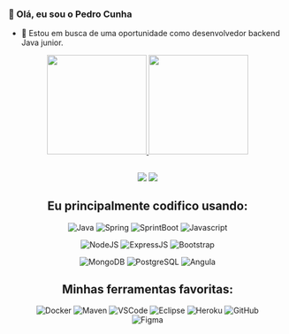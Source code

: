 ### 👋 Olá, eu sou o Pedro Cunha 
<!--
**Cunharodrigues/Cunharodrigues** is a ✨ _special_ ✨ repository because its `README.md` (this file) appears on your GitHub profile.

Here are some ideas to get you started:


-->

- 🔭 Estou em busca de uma oportunidade como desenvolvedor backend Java junior.

<div align="center">
  <a href="https://github.com/Cunharodrigues">
  <img height="180em" src="https://github-readme-stats.vercel.app/api?username=cunharodrigues&show_icons=true&theme=dark&include_all_commits=true&count_private=true"/>
  <img height="180em" src="https://github-readme-stats.vercel.app/api/top-langs/?username=cunharodrigues&layout=compact&langs_count=7&theme=dark"/>
      
  ##
  
  <div>  
  <a href = "mailto:pwcunha@gmail.com"><img src="https://img.shields.io/badge/-Gmail-%23333?style=for-the-badge&logo=gmail&logoColor=white" target="_blank"></a>
  <a href="https://www.linkedin.com/in/pedro-cunha-a4546162" target="_blank"><img src="https://img.shields.io/badge/-LinkedIn-%230077B5?style=for-the-      badge&logo=linkedin&logoColor=white" target="_blank"></a>  
</div>
  
  ##
  
  ## Eu principalmente codifico usando:

![Java](https://img.shields.io/badge/Java-ED8B00?style=for-the-badge&logo=java&logoColor=white)
![Spring](https://img.shields.io/badge/Spring-6DB33F?style=for-the-badge&logo=spring&logoColor=white)
![SprintBoot](https://img.shields.io/badge/Spring_Boot-F2F4F9?style=for-the-badge&logo=spring-boot)
![Javascript](https://img.shields.io/badge/JavaScript-323330?style=for-the-badge&logo=javascript&logoColor=F7DF1E)

![NodeJS](https://img.shields.io/badge/Node.js-43853D?style=for-the-badge&logo=node.js&logoColor=white)
![ExpressJS](https://img.shields.io/badge/Express.js-404D59?style=for-the-badge)
![Bootstrap](https://img.shields.io/badge/Bootstrap-563D7C?style=for-the-badge&logo=bootstrap&logoColor=white)
 
![MongoDB](https://img.shields.io/badge/MongoDB-4EA94B?style=for-the-badge&logo=mongodb&logoColor=white)
![PostgreSQL](https://img.shields.io/badge/PostgreSQL-316192?style=for-the-badge&logo=postgresql&logoColor=white)
![Angula](https://img.shields.io/badge/Angular-DD0031?style=for-the-badge&logo=angular&logoColor=white)
  
## Minhas ferramentas favoritas:
  
![Docker](https://img.shields.io/badge/Docker-2CA5E0?style=for-the-badge&logo=docker&logoColor=white)
![Maven](https://img.shields.io/badge/apache_maven-C71A36?style=for-the-badge&logo=apachemaven&logoColor=white)
![VSCode](https://img.shields.io/badge/Visual_Studio_Code-0078D4?style=for-the-badge&logo=visual%20studio%20code&logoColor=white)
![Eclipse](https://img.shields.io/badge/Eclipse-2C2255?style=for-the-badge&logo=eclipse&logoColor=white)
![Heroku](https://img.shields.io/badge/Heroku-430098?style=for-the-badge&logo=heroku&logoColor=white)
![GitHub](https://img.shields.io/badge/GitHub-100000?style=for-the-badge&logo=github&logoColor=white)  
![Figma](https://img.shields.io/badge/Figma-F24E1E?style=for-the-badge&logo=figma&logoColor=white)

##
  
  

  

